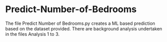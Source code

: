 # Predict-Number-of-Bedrooms

The file Predict Number of Bedrooms.py creates a ML based prediction based on the dataset provided. 
There are background analysis undertaken in the files Analysis 1 to 3.
